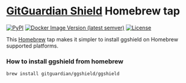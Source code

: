 # [GitGuardian Shield](https://github.com/GitGuardian/gg-shield) Homebrew tap

[![PyPI](https://img.shields.io/pypi/v/ggshield?color=%231B2D55&style=for-the-badge)](https://pypi.org/project/ggshield/)
[![Docker Image Version (latest semver)](https://img.shields.io/docker/v/gitguardian/ggshield?color=1B2D55&sort=semver&style=for-the-badge&label=Docker)](https://hub.docker.com/r/gitguardian/ggshield)
[![License](https://img.shields.io/github/license/GitGuardian/gg-shield?color=%231B2D55&style=for-the-badge)](LICENSE)

This [Homebrew](https://brew.sh) tap makes it simpler to install ggshield on Homebrew supported platforms.

### How to install ggshield from homebrew

```sh
brew install gitguardian/ggshield/ggshield
```
